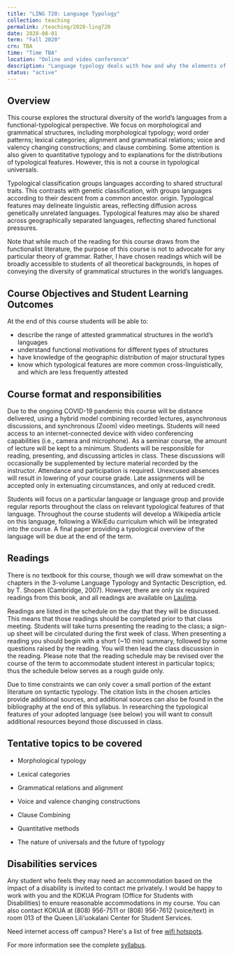 ```yaml
---
title: "LING 720: Language Typology"
collection: teaching
permalink: /teaching/2020-ling720
date: 2020-08-01
term: "Fall 2020"
crn: TBA
time: "Time TBA"
location: "Online and video conference"
description: "Language typology deals with how and why the elements of language interact and function. Students acquire a broad overview of this grammatical make-up of languages in general and understanding of functional-typological linguistics."
status: "active"
---
```



## Overview
This course explores the structural diversity of the world’s languages from a functional-typological perspective. We focus on morphological and grammatical structures, including morphological typology; word order patterns; lexical categories; alignment and grammatical relations; voice and valency changing constructions; and clause combining. Some attention is also given to quantitative typology and to explanations for the distributions of typological features. However, this is not a course in typological universals. 

Typological classification groups languages according to shared structural traits. This contrasts with genetic classification, with groups languages according to their  descent from a common ancestor.  origin. Typological features may delineate linguistic areas, reflecting diffusion across genetically unrelated languages. Typological features may also be shared across geographically separated languages, reflecting shared functional pressures. 

Note that while much of the reading for this course draws from the functionalist literature, the purpose of this course is not to advocate for any particular theory of grammar. Rather, I have chosen readings which will be broadly accessible to students of all theoretical backgrounds, in hopes of conveying the diversity of grammatical structures in the world’s languages.

## Course Objectives and Student Learning Outcomes

At the end of this course students will be able to:
* describe the range of attested grammatical structures in the world’s languages
* understand functional motivations for different types of structures
* have knowledge of the geographic distribution of major structural types
* know which typological features are more common cross-linguistically, and which are less frequently attested

## Course format and responsibilities

Due to the ongoing COVID-19 pandemic this course will be distance delivered, using a hybrid model combining recorded lectures, asynchronous discussions, and synchronous (Zoom)  video meetings. Students will need access to an internet-connected device with video conferencing capabilities (i.e., camera and microphone). 
As a seminar course, the amount of  lecture will be kept to a minimum. Students will be responsible for reading, presenting, and discussing articles in class. These discussions will occasionally be supplemented by lecture material recorded by the instructor. Attendance and participation is required. Unexcused absences will result in lowering of your course grade. Late assignments will be accepted only in extenuating circumstances, and only at reduced credit. 

Students will focus on a particular language or language group and provide regular reports throughout the class on relevant typological features of that language. Throughout the course students will develop a Wikipedia article on this language, following a WikiEdu curriculum which will be integrated into the course. A final paper providing a typological overview of the language will be due at the end of the term. 

## Readings

There is no textbook for this course, though we will draw somewhat on the chapters in the 3-volume Language Typology and Syntactic Description, ed. by T. Shopen (Cambridge, 2007). However, there are only six required readings from this book, and all readings are available on [Laulima](http://bit.ly/ling720laulima). 

Readings are listed in the schedule on the day that they will be discussed. This means that those readings should be completed prior to that class meeting. Students will take turns presenting the reading to the class; a sign-up sheet will be circulated during the first week of class. When presenting a reading you should begin with a short (~10 min) summary, followed by some questions raised by the reading. You will then lead the class discussion in the reading.  Please note that the reading schedule may be revised over the course of the term to accommodate student interest in particular topics; thus the schedule below serves as a rough guide only. 

Due to time constraints we can only cover a small portion of the extant literature on syntactic typology. The citation lists in the chosen articles provide additional sources, and additional sources can also be found in the bibliography at the end of this syllabus. In researching the typological features of your adopted language (see below) you will want to consult additional resources beyond those discussed in class.

<!--
Wikipedia article
For this course you will adopt a language (or language group) and report regularly on various typological features, as they are discussed in class. You should decide on a language within the first three weeks of class and confirm your choice with the instructor. It is imperative that you have access to sufficient resources on the language to address the typological questions covered in this class. 

During the course of the term you will be creating or expanding a Wikipedia article for your adopted language. We’ll be following a WikiEdu curriculum (registration code: geqmzwko) which provides training on Wikipedia article creation and lays out some milestones for your page. Don’t worry if you’ve never edited a Wikipedia article; by the end of the course you’ll be an expert!

As we proceed through the term we’ll be adding more and more content to our Wikipedia articles. You’ll also be critiquing the articles your peers are writing and responding to their comments on your article. At various points you will give an in-class update (oral report) on your progress with respect to various aspects of typology. These reports will be presented orally in class (5-10 minutes).. 

Report #1: Morphological typology/lexical categories. January 31. 
Report #2: Grammatical relations/alignment. March 7.  In lieu of a report you will be completing your wiki article section on grammatical relations by this date.
Report #3: Voice/valence. April 4. 
Final Paper
As a final project you will prepare a short (~5000-10,000 words, not including references) typological overview of your adopted language. Your paper can draw on the language reports; however, unlike those reports your paper should adopt a formal linguistic style, with appropriate formatting and attention to editorial detail. This includes interlinear glossing of examples. You will also present this paper to the class in a 15 minute oral presentation. Oral presentations April 27 and May 2. Paper due May 11, 1:30 PM. .
-->

## Tentative topics to be covered


* Morphological typology

* Lexical categories

* Grammatical relations and alignment


* Voice and valence changing constructions

* Clause Combining

* Quantitative methods

* The nature of universals and the future of typology


## Disabilities services
Any student who feels they may need an accommodation based on the impact of a disability is invited to contact me privately. I would be happy to work with you and the KOKUA Program (Office for Students with Disabilities) to ensure reasonable accommodations in my course. You can also contact KOKUA at (808) 956-7511 or (808) 956-7612 (voice/text) in room 013 of the Queen Lili‘uokalani Center for Student Services.

Need internet access off campus? Here's a list of free [wifi hotspots](https://www.wifimap.io/2988-honolulu-free-wifi/map).

For more information see the complete [syllabus](https://docs.google.com/document/d/1JepYiykBKcDp8uhM15UjvbhQMVJRV7BXJG1LeBa2YFg/edit?usp=sharing).

